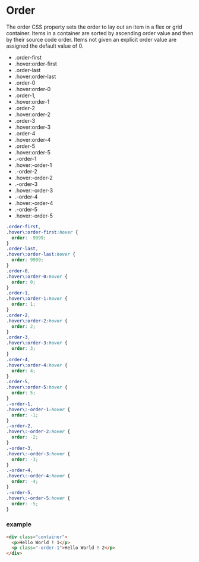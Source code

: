 # Order

The order CSS property sets the order to lay out an item in a flex or grid container. Items in a container are sorted by ascending order value and then by their source code order. Items not given an explicit order value are assigned the default value of 0.

- .order-first
- .hover:order-first
- .order-last
- .hover:order-last
- .order-0
- .hover:order-0
- .order-1,
- .hover:order-1
- .order-2
- .hover:order-2
- .order-3
- .hover:order-3
- .order-4
- .hover:order-4
- .order-5
- .hover:order-5
- .-order-1
- .hover:-order-1
- .-order-2
- .hover:-order-2
- .-order-3
- .hover:-order-3
- .-order-4
- .hover:-order-4
- .-order-5
- .hover:-order-5

```css
.order-first,
.hover\:order-first:hover {
  order: -9999;
}
.order-last,
.hover\:order-last:hover {
  order: 9999;
}
.order-0,
.hover\:order-0:hover {
  order: 0;
}
.order-1,
.hover\:order-1:hover {
  order: 1;
}
.order-2,
.hover\:order-2:hover {
  order: 2;
}
.order-3,
.hover\:order-3:hover {
  order: 3;
}
.order-4,
.hover\:order-4:hover {
  order: 4;
}
.order-5,
.hover\:order-5:hover {
  order: 5;
}
.-order-1,
.hover\:-order-1:hover {
  order: -1;
}
.-order-2,
.hover\:-order-2:hover {
  order: -2;
}
.-order-3,
.hover\:-order-3:hover {
  order: -3;
}
.-order-4,
.hover\:-order-4:hover {
  order: -4;
}
.-order-5,
.hover\:-order-5:hover {
  order: -5;
}
```

### example

```html
<div class="container">
  <p>Hello World ! 1</p>
  <p class="-order-1">Hello World ! 2</p>
</div>
```
